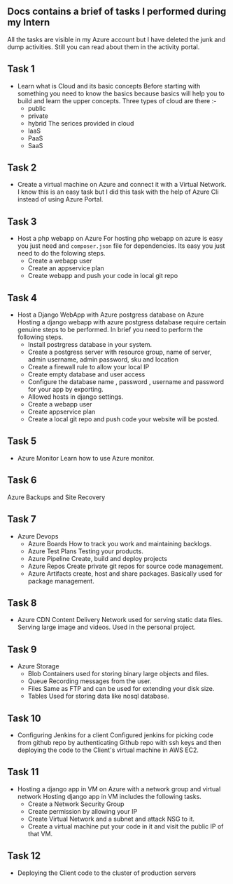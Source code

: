 ## Docs contains a brief of tasks I performed during my Intern
All the tasks are visible in my Azure account but I have deleted the junk and dump activities. Still you can read about them in the activity portal. 

## Task 1

- Learn what is Cloud and its basic concepts 
Before starting with something you need to know the basics because basics will help you to build and learn the upper concepts.
Three types of cloud are there :-
    + public
    + private
    + hybrid
The serices provided in cloud 
    + IaaS
    + PaaS
    + SaaS

## Task 2

- Create a virtual machine on Azure and connect it with a Virtual Network.
I know this is an easy task but I did this task with the help of Azure Cli instead of using Azure Portal.

## Task 3

- Host a php webapp on Azure
For hosting php webapp on azure is easy you just need and ```composer.json``` file for dependencies. Its easy you just need to do the folowing steps.
    + Create a webapp user
    + Create an appservice plan
    + Create webapp and push your code in local git repo

## Task 4

- Host a Django WebApp with Azure postgress database on Azure
Hosting a django webapp with azure postgress database require certain genuine steps to be performed. In brief you need to perform the following steps.
    + Install postrgress database in your system.
    + Create a postgress server with resource group, name of server, admin username, admin password, sku and location
    + Create a firewall rule to allow your local IP
    + Create empty database and user access
    + Configure the database name , password , username and password for your app by exporting.
    + Allowed hosts in django settings.
    + Create a webapp user
    + Create appservice plan
    + Create a local git repo and push code your website will be posted.

## Task 5

- Azure Monitor
Learn how to use Azure monitor.

## Task 6

Azure Backups and Site Recovery

## Task 7

- Azure Devops
    + Azure Boards
        How to track you work and maintaining backlogs.
    + Azure Test Plans
        Testing your products.
    + Azure Pipeline
        Create, build and deploy projects
    + Azure Repos
        Create private git repos for source code management.
    + Azure Artifacts
        create, host and share packages. Basically used for package management.
## Task 8

- Azure CDN
Content Delivery Network used for serving static data files. Serving large image and videos. Used in the personal project.

## Task 9 

- Azure Storage
    + Blob
        Containers used for storing binary large objects and files.
    + Queue 
        Recording messages from the user.
    + Files
        Same as FTP and can be used for extending your disk size. 
    + Tables
        Used for storing data like nosql database.

## Task 10

- Configuring Jenkins for a client
Configured jenkins for picking code from github repo by authenticating Github repo with ssh keys and then deploying the code to the Client's virtual machine in AWS EC2.

## Task 11

- Hosting a django app in VM on Azure with a network group and virtual network
Hosting django app in VM includes the following tasks.
    + Create a Network Security Group
    + Create permission by allowing your IP
    + Create Virtual Network and a subnet and attack NSG to it.
    + Create a virtual machine put your code in it and visit the public IP of that VM.

## Task 12

- Deploying the Client code to the cluster of production servers

